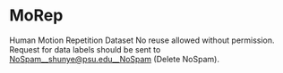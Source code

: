 # MoRep
Human Motion Repetition Dataset No reuse allowed without permission. Request for data labels should be sent to NoSpam__shunye@psu.edu__NoSpam (Delete NoSpam).
